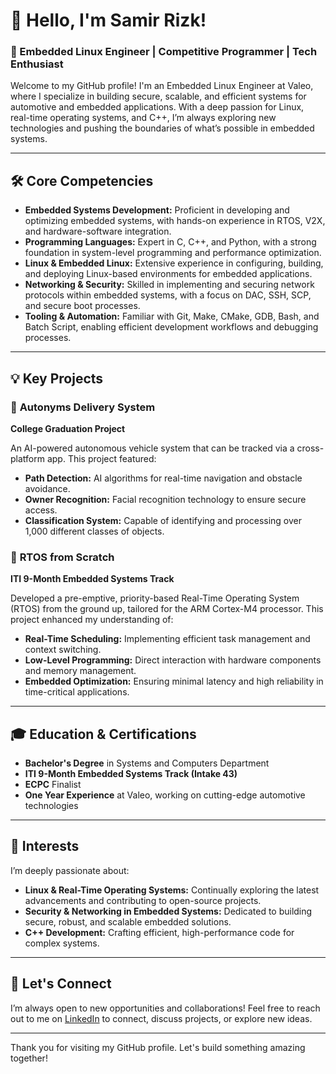 # 👋 Hello, I'm Samir Rizk!

### 🚀 Embedded Linux Engineer | Competitive Programmer | Tech Enthusiast

Welcome to my GitHub profile! I'm an Embedded Linux Engineer at Valeo, where I specialize in building secure, scalable, and efficient systems for automotive and embedded applications. With a deep passion for Linux, real-time operating systems, and C++, I’m always exploring new technologies and pushing the boundaries of what’s possible in embedded systems.

---

## 🛠️ Core Competencies

- **Embedded Systems Development:** Proficient in developing and optimizing embedded systems, with hands-on experience in RTOS, V2X, and hardware-software integration.
- **Programming Languages:** Expert in C, C++, and Python, with a strong foundation in system-level programming and performance optimization.
- **Linux & Embedded Linux:** Extensive experience in configuring, building, and deploying Linux-based environments for embedded applications.
- **Networking & Security:** Skilled in implementing and securing network protocols within embedded systems, with a focus on DAC, SSH, SCP, and secure boot processes.
- **Tooling & Automation:** Familiar with Git, Make, CMake, GDB, Bash, and Batch Script, enabling efficient development workflows and debugging processes.

---

## 💡 Key Projects

### 🚗 **Autonyms Delivery System**
**College Graduation Project**

An AI-powered autonomous vehicle system that can be tracked via a cross-platform app. This project featured:
- **Path Detection:** AI algorithms for real-time navigation and obstacle avoidance.
- **Owner Recognition:** Facial recognition technology to ensure secure access.
- **Classification System:** Capable of identifying and processing over 1,000 different classes of objects.

### 🔧 **RTOS from Scratch**
**ITI 9-Month Embedded Systems Track**

Developed a pre-emptive, priority-based Real-Time Operating System (RTOS) from the ground up, tailored for the ARM Cortex-M4 processor. This project enhanced my understanding of:
- **Real-Time Scheduling:** Implementing efficient task management and context switching.
- **Low-Level Programming:** Direct interaction with hardware components and memory management.
- **Embedded Optimization:** Ensuring minimal latency and high reliability in time-critical applications.

---

## 🎓 Education & Certifications

- **Bachelor's Degree** in Systems and Computers Department
- **ITI 9-Month Embedded Systems Track (Intake 43)**
- **ECPC** Finalist
- **One Year Experience** at Valeo, working on cutting-edge automotive technologies

---

## 🌱 Interests

I’m deeply passionate about:
- **Linux & Real-Time Operating Systems:** Continually exploring the latest advancements and contributing to open-source projects.
- **Security & Networking in Embedded Systems:** Dedicated to building secure, robust, and scalable embedded solutions.
- **C++ Development:** Crafting efficient, high-performance code for complex systems.

---

## 🤝 Let's Connect

I’m always open to new opportunities and collaborations! Feel free to reach out to me on [LinkedIn](https://www.linkedin.com/in/samir-rizk-3174b4207/) to connect, discuss projects, or explore new ideas.

---

Thank you for visiting my GitHub profile. Let's build something amazing together!

<!--
**SamRizk/SamRizk** is a ✨ _special_ ✨ repository because its `README.md` (this file) appears on your GitHub profile.

Here are some ideas to get you started:

- 🔭 I’m currently working on ...
- 🌱 I’m currently learning ...
- 👯 I’m looking to collaborate on ...
- 🤔 I’m looking for help with ...
- 💬 Ask me about ...
- 📫 How to reach me: ...
- 😄 Pronouns: ...
- ⚡ Fun fact: ...
-->
